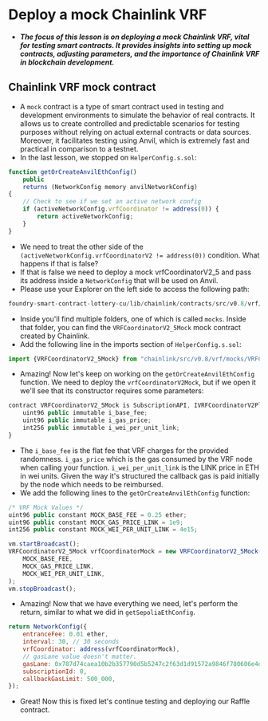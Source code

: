 # Deploy a mock Chainlink VRF
- ***The focus of this lesson is on deploying a mock Chainlink VRF, vital for testing smart contracts. It provides insights into setting up mock contracts, adjusting parameters, and the importance of Chainlink VRF in blockchain development.***

## Chainlink VRF mock contract
- A `mock` contract is a type of smart contract used in testing and development environments to simulate the behavior of real contracts. It allows us to create controlled and predictable scenarios for testing purposes without relying on actual external contracts or data sources. Moreover, it facilitates testing using Anvil, which is extremely fast and practical in comparison to a testnet.
- In the last lesson, we stopped on `HelperConfig.s.sol`:

```javascript
function getOrCreateAnvilEthConfig()
    public
    returns (NetworkConfig memory anvilNetworkConfig)
{
    // Check to see if we set an active network config
    if (activeNetworkConfig.vrfCoordinator != address(0)) {
        return activeNetworkConfig;
    }
}
```

- We need to treat the other side of the `(activeNetworkConfig.vrfCoordinatorV2 != address(0))` condition. What happens if that is false?
- If that is false we need to deploy a mock vrfCoordinatorV2\_5 and pass its address inside a `NetworkConfig` that will be used on Anvil.
- Please use your Explorer on the left side to access the following path:

```javascript
foundry-smart-contract-lottery-cu/lib/chainlink/contracts/src/v0.8/vrf/
```

- Inside you'll find multiple folders, one of which is called `mocks`. Inside that folder, you can find the `VRFCoordinatorV2_5Mock` mock contract created by Chainlink.
- Add the following line in the imports section of `HelperConfig.s.sol`:

```javascript
import {VRFCoordinatorV2_5Mock} from "chainlink/src/v0.8/vrf/mocks/VRFCoordinatorV2_5Mock.sol";
```

- Amazing! Now let's keep on working on the `getOrCreateAnvilEthConfig` function. We need to deploy the `vrfCoordinatorV2Mock`, but if we open it we'll see that its constructor requires some parameters:

```javascript
contract VRFCoordinatorV2_5Mock is SubscriptionAPI, IVRFCoordinatorV2Plus {
    uint96 public immutable i_base_fee;
    uint96 public immutable i_gas_price;
    int256 public immutable i_wei_per_unit_link;
}
```

- The `i_base_fee` is the flat fee that VRF charges for the provided randomness. `i_gas_price` which is the gas consumed by the VRF node when calling your function. `i_wei_per_unit_link` is the LINK price in ETH in wei units. Given the way it's structured the callback gas is paid initially by the node which needs to be reimbursed.
- We add the following lines to the `getOrCreateAnvilEthConfig` function:

```javascript
/* VRF Mock Values */
uint96 public constant MOCK_BASE_FEE = 0.25 ether;
uint96 public constant MOCK_GAS_PRICE_LINK = 1e9;
int256 public constant MOCK_WEI_PER_UNIT_LINK = 4e15;

vm.startBroadcast();
VRFCoordinatorV2_5Mock vrfCoordinatorMock = new VRFCoordinatorV2_5Mock(
    MOCK_BASE_FEE,
    MOCK_GAS_PRICE_LINK,
    MOCK_WEI_PER_UNIT_LINK,
);
vm.stopBroadcast();
```

- Amazing! Now that we have everything we need, let's perform the return, similar to what we did in `getSepoliaEthConfig`.

```javascript
return NetworkConfig({
    entranceFee: 0.01 ether,
    interval: 30, // 30 seconds
    vrfCoordinator: address(vrfCoordinatorMock),
    // gasLane value doesn't matter.
    gasLane: 0x787d74caea10b2b357790d5b5247c2f63d1d91572a9846f780606e4d953677ae,
    subscriptionId: 0,
    callbackGasLimit: 500_000,
});
```

- Great! Now this is fixed let's continue testing and deploying our Raffle contract.
